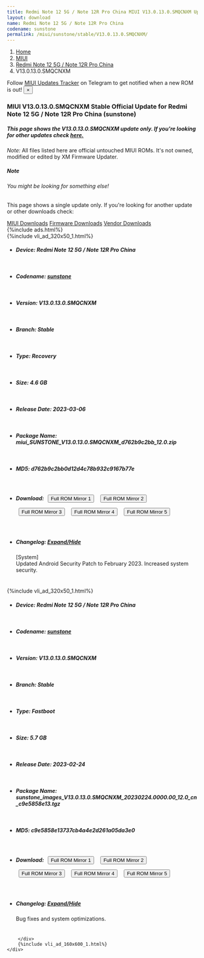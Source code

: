 ```yaml
---
title: Redmi Note 12 5G / Note 12R Pro China MIUI V13.0.13.0.SMQCNXM Update
layout: download
name: Redmi Note 12 5G / Note 12R Pro China
codename: sunstone
permalink: /miui/sunstone/stable/V13.0.13.0.SMQCNXM/
---
```

<nav aria-label="breadcrumb">
    <ol class="breadcrumb">
        <li class="breadcrumb-item"><a href="/">Home</a></li>
        <li class="breadcrumb-item"><a href="/miui/">MIUI</a></li>
        <li class="breadcrumb-item"><a href="/miui/sunstone/">Redmi Note 12 5G / Note 12R Pro China</a></li>
        <li class="breadcrumb-item active" aria-current="page">V13.0.13.0.SMQCNXM</li>
    </ol>
</nav>
<div class="alert alert-primary alert-dismissible fade show" role="alert">
    Follow <a href="https://t.me/MIUIUpdatesTracker" class="alert-link">MIUI Updates Tracker</a> on Telegram to get
    notified when a new ROM is out!
    <button type="button" class="close" data-dismiss="alert" aria-label="Close">
        <span aria-hidden="true">&times;</span>
    </button>
</div>
<div class="col-12 mx-auto">
    <h3 class="title bg-light p-2 rounded">MIUI V13.0.13.0.SMQCNXM Stable Official Update for Redmi Note 12 5G / Note 12R Pro China (sunstone)</h3>
    <h5>This page shows the V13.0.13.0.SMQCNXM update only. If you're looking for other updates check
        <a href="/miui/sunstone/">here.</a></h5>
    <p><i>Note: </i>All files listed here are official untouched MIUI ROMs.
        It's not owned, modified or edited by XM Firmware Updater.</p>
    <div class="card">
        <div class="card-body">
            <h5 class="card-title">Note</h5>
            <h6 class="card-subtitle mb-2 text-muted">You might be looking for something else!</h6>
            <p class="card-text">This page shows a single update only.
                If you're looking for another update or other downloads check:</p>
            <a href="/miui/" class="card-link">MIUI Downloads</a>
            <a href="/firmware/" class="card-link">Firmware Downloads</a>
            <a href="/vendor/" class="card-link">Vendor Downloads</a>
        </div>
    </div>
    {%include ads.html%}
    <div class="row justify-content-center">
        <div class="col-10" id="downloads">
                    <div class="card card-body">
            {%include vli_ad_320x50_1.html%}
            <ul class="list-unstyled">
                <li style="padding-bottom: 10px;">
                    <h5><b>Device: </b>Redmi Note 12 5G / Note 12R Pro China</h5>
                </li>
                <li style="padding-bottom: 10px;">
                    <h5><b>Codename: </b> <a href="/miui/sunstone/" target="_blank">sunstone</a> </h5>
                </li>
                <li style="padding-bottom: 10px;">
                    <h5><b>Version: </b>V13.0.13.0.SMQCNXM</h5>
                </li>
                <li style="padding-bottom: 10px;">
                    <h5><b>Branch: </b>Stable</h5>
                </li>
                <li style="padding-bottom: 10px;">
                    <h5><b>Type: </b>Recovery</h5>
                </li>
                <li style="padding-bottom: 10px;">
                    <h5><b>Size: </b>4.6 GB</h5>
                </li>
                <li style="padding-bottom: 10px;">
                    <h5><b>Release Date: </b>2023-03-06</h5>
                </li>
                <li style="padding-bottom: 10px;">
                    <h5><b>Package Name: </b><span id="filename" class="text-dark">miui_SUNSTONE_V13.0.13.0.SMQCNXM_d762b9c2bb_12.0.zip</span></h5>
                </li>
                <li style="padding-bottom: 10px;">
                    <h5><b>MD5: </b><span id="md5" class="text-muted">d762b9c2bb0d12d4c78b932c9167b77e</span></h5>
                </li>
                <li style="padding-bottom: 10px;">
                    <h5><b>Download: </b> <button type="button" id="download" class="btn btn-primary" style="margin: 7px;" onclick="window.open('https://cdnorg.d.miui.com/V13.0.13.0.SMQCNXM/miui_SUNSTONE_V13.0.13.0.SMQCNXM_d762b9c2bb_12.0.zip', '_blank');"><i class="fa fa-download"></i> Full ROM Mirror 1</button> <button type="button" id="download" class="btn btn-primary" style="margin: 7px;" onclick="window.open('https://bkt-sgp-miui-ota-update-alisgp.oss-ap-southeast-1.aliyuncs.com/V13.0.13.0.SMQCNXM/miui_SUNSTONE_V13.0.13.0.SMQCNXM_d762b9c2bb_12.0.zip', '_blank');"><i class="fa fa-download"></i> Full ROM Mirror 2</button> <button type="button" id="download" class="btn btn-primary" style="margin: 7px;" onclick="window.open('https://bn.d.miui.com/V13.0.13.0.SMQCNXM/miui_SUNSTONE_V13.0.13.0.SMQCNXM_d762b9c2bb_12.0.zip', '_blank');"><i class="fa fa-download"></i> Full ROM Mirror 3</button> <button type="button" id="download" class="btn btn-primary" style="margin: 7px;" onclick="window.open('https://bigota.d.miui.com/V13.0.13.0.SMQCNXM/miui_SUNSTONE_V13.0.13.0.SMQCNXM_d762b9c2bb_12.0.zip', '_blank');"><i class="fa fa-download"></i> Full ROM Mirror 4</button> <button type="button" id="download" class="btn btn-primary" style="margin: 7px;" onclick="window.open('https://hugeota.d.miui.com/V13.0.13.0.SMQCNXM/miui_SUNSTONE_V13.0.13.0.SMQCNXM_d762b9c2bb_12.0.zip', '_blank');"><i class="fa fa-download"></i> Full ROM Mirror 5</button></h5>
                </li>
                <li style="padding-bottom: 10px;">
                    <h5><b>Changelog: </b><a href="#sunstone_1_changelog" data-toggle="collapse" role="button"
                            aria-expanded="false" aria-controls="sunstone_1_changelog"> <i class="fa fa-arrow-down"
                                aria-hidden="true"></i> Expand/Hide</a></h5>
                    <div class="collapse" id="sunstone_1_changelog">
                        <p id="changelog_text">[System]<br>Updated Android Security Patch to February 2023. Increased system security.</p>
                    </div>
                </li>
            </ul>
        </div>
        <div class="card card-body">
            {%include vli_ad_320x50_1.html%}
            <ul class="list-unstyled">
                <li style="padding-bottom: 10px;">
                    <h5><b>Device: </b>Redmi Note 12 5G / Note 12R Pro China</h5>
                </li>
                <li style="padding-bottom: 10px;">
                    <h5><b>Codename: </b> <a href="/miui/sunstone/" target="_blank">sunstone</a> </h5>
                </li>
                <li style="padding-bottom: 10px;">
                    <h5><b>Version: </b>V13.0.13.0.SMQCNXM</h5>
                </li>
                <li style="padding-bottom: 10px;">
                    <h5><b>Branch: </b>Stable</h5>
                </li>
                <li style="padding-bottom: 10px;">
                    <h5><b>Type: </b>Fastboot</h5>
                </li>
                <li style="padding-bottom: 10px;">
                    <h5><b>Size: </b>5.7 GB</h5>
                </li>
                <li style="padding-bottom: 10px;">
                    <h5><b>Release Date: </b>2023-02-24</h5>
                </li>
                <li style="padding-bottom: 10px;">
                    <h5><b>Package Name: </b><span id="filename" class="text-dark">sunstone_images_V13.0.13.0.SMQCNXM_20230224.0000.00_12.0_cn_c9e5858e13.tgz</span></h5>
                </li>
                <li style="padding-bottom: 10px;">
                    <h5><b>MD5: </b><span id="md5" class="text-muted">c9e5858e13737cb4a4e2d261a05da3e0</span></h5>
                </li>
                <li style="padding-bottom: 10px;">
                    <h5><b>Download: </b> <button type="button" id="download" class="btn btn-primary" style="margin: 7px;" onclick="window.open('https://cdnorg.d.miui.com/V13.0.13.0.SMQCNXM/sunstone_images_V13.0.13.0.SMQCNXM_20230224.0000.00_12.0_cn_c9e5858e13.tgz', '_blank');"><i class="fa fa-download"></i> Full ROM Mirror 1</button> <button type="button" id="download" class="btn btn-primary" style="margin: 7px;" onclick="window.open('https://bkt-sgp-miui-ota-update-alisgp.oss-ap-southeast-1.aliyuncs.com/V13.0.13.0.SMQCNXM/sunstone_images_V13.0.13.0.SMQCNXM_20230224.0000.00_12.0_cn_c9e5858e13.tgz', '_blank');"><i class="fa fa-download"></i> Full ROM Mirror 2</button> <button type="button" id="download" class="btn btn-primary" style="margin: 7px;" onclick="window.open('https://bn.d.miui.com/V13.0.13.0.SMQCNXM/sunstone_images_V13.0.13.0.SMQCNXM_20230224.0000.00_12.0_cn_c9e5858e13.tgz', '_blank');"><i class="fa fa-download"></i> Full ROM Mirror 3</button> <button type="button" id="download" class="btn btn-primary" style="margin: 7px;" onclick="window.open('https://bigota.d.miui.com/V13.0.13.0.SMQCNXM/sunstone_images_V13.0.13.0.SMQCNXM_20230224.0000.00_12.0_cn_c9e5858e13.tgz', '_blank');"><i class="fa fa-download"></i> Full ROM Mirror 4</button> <button type="button" id="download" class="btn btn-primary" style="margin: 7px;" onclick="window.open('https://hugeota.d.miui.com/V13.0.13.0.SMQCNXM/sunstone_images_V13.0.13.0.SMQCNXM_20230224.0000.00_12.0_cn_c9e5858e13.tgz', '_blank');"><i class="fa fa-download"></i> Full ROM Mirror 5</button></h5>
                </li>
                <li style="padding-bottom: 10px;">
                    <h5><b>Changelog: </b><a href="#sunstone_2_changelog" data-toggle="collapse" role="button"
                            aria-expanded="false" aria-controls="sunstone_2_changelog"> <i class="fa fa-arrow-down"
                                aria-hidden="true"></i> Expand/Hide</a></h5>
                    <div class="collapse" id="sunstone_2_changelog">
                        <p id="changelog_text">Bug fixes and system optimizations.</p>
                    </div>
                </li>
            </ul>
        </div>

        </div>
        {%include vli_ad_160x600_1.html%}
    </div>
</div>
